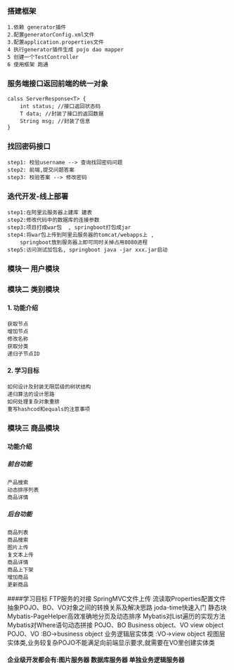 
### 搭建框架
    1.依赖 generator插件
    2.配置generatorConfig.xml文件
    3.配置application.properties文件
    4 执行generator插件生成 pojo dao mapper
    5 创建一个TestController
    6 使用框架 跑通
### 服务端接口返回前端的统一对象
    calss ServerResponse<T> {
        int status; //接口返回状态码
        T data; //封装了接口的返回数据
        String msg; //封装了信息
    }

### 找回密码接口
    step1: 校验username --> 查询找回密码问题
    step2: 前端,提交问题答案
    step3: 校验答案 --> 修改密码
### 迭代开发-线上部署
    step1:在阿里云服务器上建库 建表
    step2:修改代码中的数据库的连接参数
    step3:项目打成war包  , springboot打包成jar
    step4:将war包上传到阿里云服务器的tomcat/webapps上 , 
        springboot放到服务器上即可同时关掉占用8080进程
    step5:访问测试加包名, springboot java -jar xxx.jar启动 
 ### 模块一 用户模块
 
### 模块二 类别模块
#### 1. 功能介绍
    获取节点
    增加节点
    修改名称
    获取分类
    递归子节点ID
#### 2. 学习目标
    如何设计及封装无限层级的树状结构
    递归算法的设计思路
    如何处理复杂对象重排
    重写hashcod和equals的注意事项
### 模块三 商品模块
#### 功能介绍
##### 前台功能
    产品搜索
    动态排序列表
    商品详情
##### 后台功能
    商品列表
    商品搜索
    图片上传
    复文本上传
    商品详情
    商品上下架
    增加商品
    更新商品
####学习目标
    FTP服务的对接
    SpringMVC文件上传
    流读取Properties配置文件
    抽象POJO、BO、VO对象之间的转换关系及解决思路
    joda-time快速入门
    静态块
    Mybatis-PageHelper高效准确地分页及动态排序
    Mybatis对List遍历的实现方法
    Mybatis对Where语句动态拼接
    POJO、BO Business object、VO view object
    POJO、VO 
      :BO->business object 业务逻辑层实体类
      :VO->view object 视图层实体类,业务较复杂POJO不能满足向前端显示要求,就需要在VO里创建实体类
   #### 企业级开发都会有:图片服务器 数据库服务器 单独业务逻辑服务器  

    
